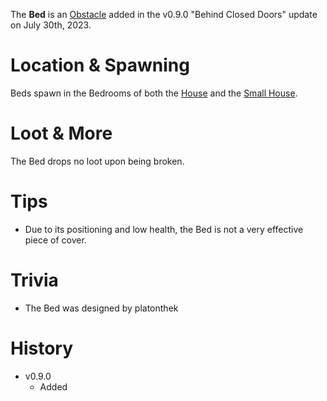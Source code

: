 The **Bed** is an [Obstacle](/obstacles) added in the v0.9.0 "Behind Closed Doors" update on July 30th, 2023.

# Location & Spawning

Beds spawn in the Bedrooms of both the [House](/buildings/house) and the [Small House](/buildings/small_house).

# Loot & More

The Bed drops no loot upon being broken.

# Tips

- Due to its positioning and low health, the Bed is not a very effective piece of cover.

# Trivia

- The Bed was designed by platonthek

# History

- v0.9.0
  - Added
